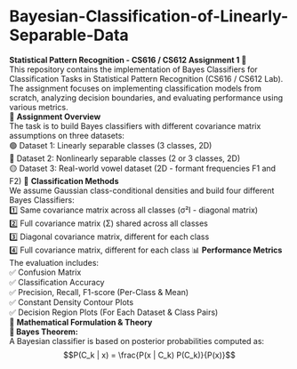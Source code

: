 # Bayesian-Classification-of-Linearly-Separable-Data
**Statistical Pattern Recognition - CS616 / CS612 Assignment 1 🔬**\
  This repository contains the implementation of Bayes Classifiers for Classification Tasks in Statistical Pattern Recognition (CS616 / CS612 Lab). The assignment focuses on implementing classification models from scratch, analyzing decision boundaries, and evaluating performance using various metrics.\
🚀 **Assignment Overview**\
The task is to build Bayes classifiers with different covariance matrix assumptions on three datasets:\
🟢 Dataset 1: Linearly separable classes (3 classes, 2D)\
🔵 Dataset 2: Nonlinearly separable classes (2 or 3 classes, 2D)\
🟡 Dataset 3: Real-world vowel dataset (2D - formant frequencies F1 and F2)
📌 **Classification Methods**\
We assume Gaussian class-conditional densities and build four different Bayes Classifiers:\
1️⃣ Same covariance matrix across all classes (σ²I - diagonal matrix)\
2️⃣ Full covariance matrix (Σ) shared across all classes\
3️⃣ Diagonal covariance matrix, different for each class\
4️⃣ Full covariance matrix, different for each class
📊 **Performance Metrics**\
The evaluation includes:\
✅ Confusion Matrix\
✅ Classification Accuracy\
✅ Precision, Recall, F1-score (Per-Class & Mean)\
✅ Constant Density Contour Plots\
✅ Decision Region Plots (For Each Dataset & Class Pairs)\
📖 **Mathematical Formulation & Theory**\
**🔹 Bayes Theorem:**\
A Bayesian classifier is based on posterior probabilities computed as:\
$$P(C_k | x) = \frac{P(x | C_k) P(C_k)}{P(x)}$$


